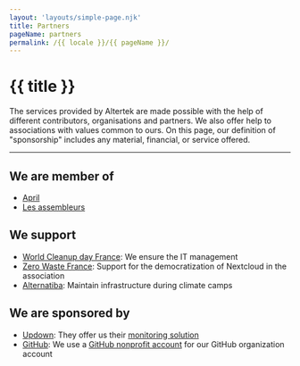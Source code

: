 ```yaml
---
layout: 'layouts/simple-page.njk'
title: Partners
pageName: partners
permalink: /{{ locale }}/{{ pageName }}/
---
```


<h1 class="section-title"> {{ title }}</h1>

<p class="lead-text">The services provided by Altertek are made possible with the help of different contributors, organisations and partners.
We also offer help to associations with values common to ours.
On this page, our definition of "sponsorship" includes any material, financial, or service offered.</p>

<hr />

## We are member of
- [April](https://www.april.org/)
- [Les assembleurs](https://les.assembleurs.co/)

## We support
- [World Cleanup day France](https://www.worldcleanupday.fr): We ensure the IT management
- [Zero Waste France](https://www.zerowastefrance.org): Support for the democratization of Nextcloud in the association
- [Alternatiba](https://alternatiba.eu): Maintain infrastructure during climate camps

## We are sponsored by
- [Updown](https://updown.io): They offer us their [monitoring solution](https://updown.io/#pricing)
- [GitHub](https://github.com): We use a [GitHub nonprofit account](https://github.com/nonprofit) for our GitHub organization account
